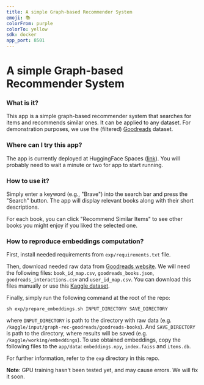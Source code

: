 ```yaml
---
title: A simple Graph-based Recommender System
emoji: 📚
colorFrom: purple
colorTo: yellow
sdk: docker
app_port: 8501
---
```

# A simple Graph-based Recommender System

### What is it?

This app is a simple graph-based recommender system that searches for items and recommends similar ones. It can be applied to any dataset. For demonstration purposes, we use the (filtered) [Goodreads](https://mengtingwan.github.io/data/goodreads#datasets) dataset.

### Where can I try this app?

The app is currently deployed at HuggingFace Spaces ([link](https://huggingface.co/spaces/eremeev-d/graph-rec)). You will probably need to wait a minute or two for app to start running. 

### How to use it?

Simply enter a keyword (e.g., "Brave") into the search bar and press the "Search" button. The app will display relevant books along with their short descriptions.

For each book, you can click "Recommend Similar Items" to see other books you might enjoy if you liked the selected one.

### How to reproduce embeddings computation?

First, install needed requirements from `exp/requirements.txt` file. 

Then, download needed raw data from [Goodreads website](https://mengtingwan.github.io/data/goodreads#datasets). We will need the following files: `book_id_map.csv`, `goodreads_books.json`, `goodreads_interactions.csv` and `user_id_map.csv`. You can download this files manually or use this [Kaggle dataset](https://www.kaggle.com/datasets/eremeevd/graph-rec-goodreads). 

Finally, simply run the following command at the root of the repo:
```
sh exp/prepare_embeddings.sh INPUT_DIRECTORY SAVE_DIRECTORY
```
where `INPUT_DIRECTORY` is path to the directory with raw data (e.g. `/kaggle/input/graph-rec-goodreads/goodreads-books`). And `SAVE_DIRECTORY` is path to the directory, where results will be saved (e.g. `/kaggle/working/embeddings`). To use obtained embeddings, copy the following files to the `app/data`: `embeddings.npy`, `index.faiss` and `items.db`.

For further information, refer to the `exp` directory in this repo.

**Note**: GPU training hasn't been tested yet, and may cause errors. We will fix it soon.